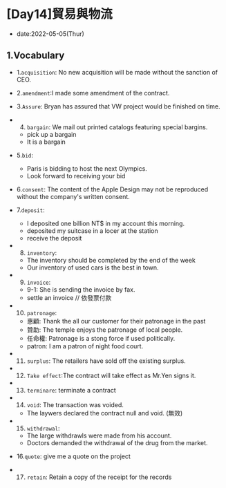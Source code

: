 # [Day14]貿易與物流

* date:2022-05-05(Thur)

## 1.Vocabulary

* 1.`acquisition`: No new acquisition will be made without the sanction of CEO.
* 2.`amendment`:I made some amendment of the contract.
* 3.`Assure`: Bryan has assured that VW project would be finished on time.
* 4. `bargain`: We mail out printed catalogs featuring special bargins.
    * pick up a bargain
    * It is a bargain

* 5.`bid`:
    * Paris is bidding to host the next Olympics.
    * Look forward to receiving your bid

* 6.`consent`: The content of the Apple Design may not be reproduced without the company's written consent.

* 7.`deposit`:
    * I deposited one billion NT$ in my account this morning.
    * deposited my suitcase in a locer at the station
    * receive the deposit

* 8. `inventory`:
    * The inventory should be completed by the end of the week
    * Our inventory of used cars is the best in town.

* 9. `invoice`:
    * 9-1: She is sending the invoice by fax.
    * settle an invoice // 依發票付款

* 10. `patronage`:
    * 惠顧: Thank the all our customer for their patronage in the past
    * 贊助: The temple enjoys the patronage of local people.
    * 任命權: Patronage is a stong force if used politically.
    * patron: I am a patron of night food court.

* 11. `surplus`: The retailers have sold off the existing surplus.

* 12. `Take effect`:The contract will take effect as Mr.Yen signs it.


* 13. `terminare`: terminate a contract

* 14. `void`: The transaction was voided.
    * The laywers declared the contract null and void. (無效)

* 15. `withdrawal`:
    * The large withdrawls were made from his account.
    * Doctors demanded the withdrawal of the drug from the market.

* 16.`quote`: give me a quote on the project

* 17. `retain`:  Retain a copy of the receipt for the records
